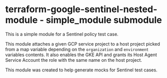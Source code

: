 # terraform-google-sentinel-nested-module - simple_module submodule

This is a simple module for a Sentinel policy test case.

This module attaches a given GCP service project to a host project picked from a map variable depending on the `organization` and `environment` variables contents. It also enables the GKE API and grants its Host Agent Service Account the role with the same name on the host project.

This module was created to help generate mocks for Sentinel test cases.